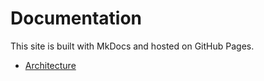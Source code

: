 # Documentation

This site is built with MkDocs and hosted on GitHub Pages.

- [Architecture](ARCHITECTURE.md)
